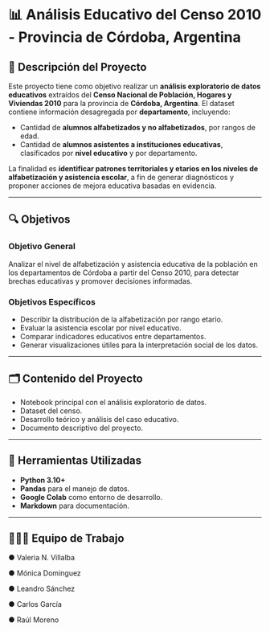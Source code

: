 # 📊 Análisis Educativo del Censo 2010 - Provincia de Córdoba, Argentina

## 🧾 Descripción del Proyecto

Este proyecto tiene como objetivo realizar un **análisis exploratorio de datos educativos** extraídos del **Censo Nacional de Población, Hogares y Viviendas 2010** para la provincia de **Córdoba, Argentina**. El dataset contiene información desagregada por **departamento**, incluyendo:

- Cantidad de **alumnos alfabetizados y no alfabetizados**, por rangos de edad.
- Cantidad de **alumnos asistentes a instituciones educativas**, clasificados por **nivel educativo** y por departamento.

La finalidad es **identificar patrones territoriales y etarios en los niveles de alfabetización y asistencia escolar**, a fin de generar diagnósticos y proponer acciones de mejora educativa basadas en evidencia.

---

## 🔍 Objetivos

### Objetivo General
Analizar el nivel de alfabetización y asistencia educativa de la población en los departamentos de Córdoba a partir del Censo 2010, para detectar brechas educativas y promover decisiones informadas.

### Objetivos Específicos
- Describir la distribución de la alfabetización por rango etario.
- Evaluar la asistencia escolar por nivel educativo.
- Comparar indicadores educativos entre departamentos.
- Generar visualizaciones útiles para la interpretación social de los datos.

---

## 🗂️ Contenido del Proyecto

- Notebook principal con el análisis exploratorio de datos.
- Dataset del censo.
- Desarrollo teórico y análisis del caso educativo.
- Documento descriptivo del proyecto.

---

## 🧠 Herramientas Utilizadas

- **Python 3.10+**
- **Pandas** para el manejo de datos.
- **Google Colab** como entorno de desarrollo.
- **Markdown** para documentación.

---

## 🧑‍🤝‍🧑 Equipo de Trabajo

● Valeria N. Villalba

● Mónica Dominguez

● Leandro Sánchez

● Carlos García

● Raúl Moreno
